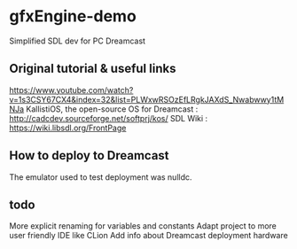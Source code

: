 # gfxEngine-demo
Simplified SDL dev for PC Dreamcast

## Original tutorial & useful links
https://www.youtube.com/watch?v=1s3CSY67CX4&index=32&list=PLWxwRSOzEfLRgkJAXdS_Nwabwwy1tMNJa
KallistiOS, the open-source OS for Dreamcast : http://cadcdev.sourceforge.net/softprj/kos/
SDL Wiki : https://wiki.libsdl.org/FrontPage

## How to deploy to Dreamcast
The emulator used to test deployment was nulldc.

## todo
More explicit renaming for variables and constants
Adapt project to more user friendly IDE like CLion
Add info about Dreamcast deployment hardware
